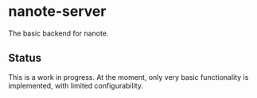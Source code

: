 # nanote-server
The basic backend for nanote.
## Status
This is a work in progress. At the moment, only very basic functionality is implemented, with limited configurability. 